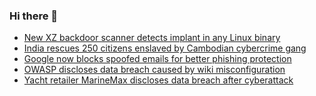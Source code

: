 ### Hi there 👋

<!--START_SECTION:feed-->
* [New XZ backdoor scanner detects implant in any Linux binary](https://www.bleepingcomputer.com/news/security/new-xz-backdoor-scanner-detects-implant-in-any-linux-binary/)
* [India rescues 250 citizens enslaved by Cambodian cybercrime gang](https://www.bleepingcomputer.com/news/security/india-rescues-250-citizens-enslaved-by-cambodian-cybercrime-gang/)
* [Google now blocks spoofed emails for better phishing protection](https://www.bleepingcomputer.com/news/google/google-now-blocks-spoofed-emails-for-better-phishing-protection/)
* [OWASP discloses data breach caused by wiki misconfiguration](https://www.bleepingcomputer.com/news/security/owasp-discloses-data-breach-caused-by-wiki-misconfiguration/)
* [Yacht retailer MarineMax discloses data breach after cyberattack](https://www.bleepingcomputer.com/news/security/yacht-retailer-marinemax-discloses-data-breach-after-cyberattack/)
<!--END_SECTION:feed-->

<!--
**frankenk/frankenk** is a ✨ _special_ ✨ repository because its `README.md` (this file) appears on your GitHub profile.

Here are some ideas to get you started:

- 🔭 I’m currently working on ...
- 🌱 I’m currently learning ...
- 👯 I’m looking to collaborate on ...
- 🤔 I’m looking for help with ...
- 💬 Ask me about ...
- 📫 How to reach me: ...
- 😄 Pronouns: ...
- ⚡ Fun fact: ...
-->



